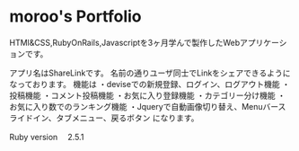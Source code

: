 <h1>moroo's Portfolio</h1>

HTMl&CSS,RubyOnRails,Javascriptを3ヶ月学んで製作したWebアプリケーションです。

アプリ名はShareLinkです。
名前の通りユーザ同士でLinkをシェアできるようになっております。
機能は
・deviseでの新規登録、ログイン、ログアウト機能
・投稿機能
・コメント投稿機能
・お気に入り登録機能
・カテゴリー分け機能
・お気に入り数でのランキング機能
・Jqueryで自動画像切り替え、Menuバースライドイン、タブメニュー、戻るボタン
になります。

Ruby version　 2.5.1
